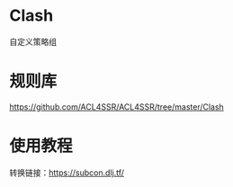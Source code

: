 # Clash
自定义策略组

# 规则库
https://github.com/ACL4SSR/ACL4SSR/tree/master/Clash

# 使用教程

转换链接：https://subcon.dlj.tf/

